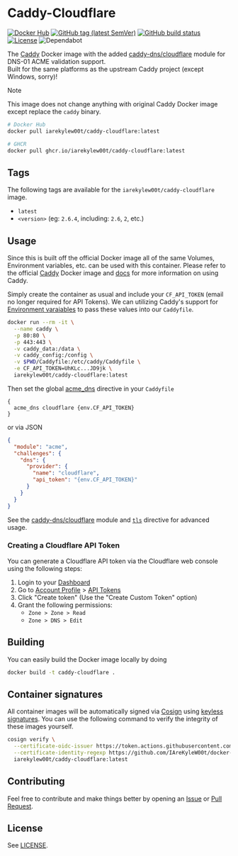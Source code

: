# Caddy-Cloudflare

[![Docker Hub](https://img.shields.io/badge/Docker%20Hub-iarekylew00t%2Fcaddy--cloudflare-blue?style=flat)](https://hub.docker.com/r/iarekylew00t/caddy-cloudflare)
[![GitHub tag (latest SemVer)](https://img.shields.io/github/v/tag/IAreKyleW00t/docker-caddy-cloudflare?label=version)](https://github.com/IAreKyleW00t/docker-caddy-cloudflare/tags)
[![GitHub build status](https://img.shields.io/github/actions/workflow/status/IAreKyleW00t/docker-caddy-cloudflare/docker.yml?style=flat)](https://github.com/IAreKyleW00t/docker-caddy-cloudflare/actions/workflows/docker.yml)
[![License](https://img.shields.io/github/license/IAreKyleW00t/docker-caddy-cloudflare)](https://github.com/IAreKyleW00t/docker-caddy-cloudflare/blob/main/LICENSE)
![Dependabot](https://img.shields.io/badge/dependabot-025E8C?style=flat&logo=dependabot&logoColor=white)

The [Caddy](https://hub.docker.com/_/caddy) Docker image with the added
[caddy-dns/cloudflare](https://github.com/caddy-dns/cloudflare) module for
DNS-01 ACME validation support.  
Built for the same platforms as the upstream Caddy project (except Windows, sorry)!

> [!NOTE]
> This image does not change anything with original Caddy Docker image except
> replace the `caddy` binary.

```sh
# Docker Hub
docker pull iarekylew00t/caddy-cloudflare:latest

# GHCR
docker pull ghcr.io/iarekylew00t/caddy-cloudflare:latest
```

## Tags

The following tags are available for the `iarekylew00t/caddy-cloudflare` image.

- `latest`
- `<version>` (eg: `2.6.4`, including: `2.6`, `2`, etc.)

## Usage

Since this is built off the official Docker image all of the same Volumes,
Environment variables, etc. can be used with this container. Please refer to the
official [Caddy](https://hub.docker.com/_/caddy) Docker image and
[docs](https://caddyserver.com/docs/) for more information on using Caddy.

Simply create the container as usual and include your `CF_API_TOKEN` (email no
longer required for API Tokens). We can utilizing Caddy's support for
[Environment varaiables](https://caddyserver.com/docs/caddyfile/concepts#environment-variables)
to pass these values into our `Caddyfile`.

```sh
docker run --rm -it \
  --name caddy \
  -p 80:80 \
  -p 443:443 \
  -v caddy_data:/data \
  -v caddy_config:/config \
  -v $PWD/Caddyfile:/etc/caddy/Caddyfile \
  -e CF_API_TOKEN=UhKLc...JD9jk \
  iarekylew00t/caddy-cloudflare:latest
```

Then set the global
[acme_dns](https://caddyserver.com/docs/caddyfile/options#acme-dns) directive
in your `Caddyfile`

```Caddyfile
{
  acme_dns cloudflare {env.CF_API_TOKEN}
}
```

or via JSON

```json
{
  "module": "acme",
  "challenges": {
    "dns": {
      "provider": {
        "name": "cloudflare",
        "api_token": "{env.CF_API_TOKEN}"
      }
    }
  }
}
```

See the [caddy-dns/cloudflare](https://github.com/caddy-dns/cloudflare) module
and [`tls`](https://caddyserver.com/docs/caddyfile/directives/tls#tls) directive
for advanced usage.

### Creating a Cloudflare API Token

You can generate a Cloudflare API token via the Cloudflare web console using the following steps:

1. Login to your [Dashboard](https://dash.cloudflare.com/)
2. Go to [Account Profile](https://dash.cloudflare.com/profile) > [API Tokens](https://dash.cloudflare.com/profile/api-tokens)
3. Click "Create token" (Use the "Create Custom Token" option)
4. Grant the following permissions:
   - `Zone > Zone > Read`
   - `Zone > DNS > Edit`

## Building

You can easily build the Docker image locally by doing

```sh
docker build -t caddy-cloudflare .
```

## Container signatures

All container images will be automatically signed via
[Cosign](https://docs.sigstore.dev/cosign/overview/) using
[keyless signatures](https://docs.sigstore.dev/cosign/keyless/). You can use the
following command to verify the integrity of these images yourself.

```sh
cosign verify \
  --certificate-oidc-issuer https://token.actions.githubusercontent.com \
  --certificate-identity-regexp https://github.com/IAreKyleW00t/docker-caddy-cloudflare/.github/workflows/ \
  iarekylew00t/caddy-cloudflare:latest
```

## Contributing

Feel free to contribute and make things better by opening an
[Issue](https://github.com/IAreKyleW00t/docker-caddy-cloudflare/issues) or
[Pull Request](https://github.com/IAreKyleW00t/docker-caddy-cloudflare/pulls).

## License

See [LICENSE](https://github.com/IAreKyleW00t/docker-caddy-cloudflare/blob/main/LICENSE).
